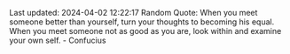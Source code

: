 Last updated: 2024-04-02 12:22:17
Random Quote: When you meet someone better than yourself, turn your thoughts to becoming his equal. When you meet someone not as good as you are, look within and examine your own self. - Confucius